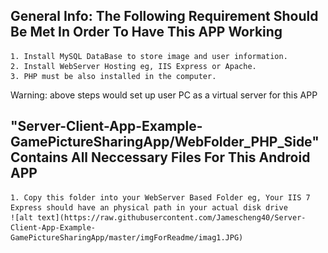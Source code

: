 ## General Info: The Following Requirement Should Be Met In Order To Have This APP Working

    1. Install MySQL DataBase to store image and user information.
    2. Install WebServer Hosting eg, IIS Express or Apache.
    3. PHP must be also installed in the computer.
    
Warning: above steps would set up user PC as a virtual server for this APP

## "Server-Client-App-Example-GamePictureSharingApp/WebFolder_PHP_Side" Contains All Neccessary Files For This Android APP

    1. Copy this folder into your WebServer Based Folder eg, Your IIS 7 Express should have an physical path in your actual disk drive
    ![alt text](https://raw.githubusercontent.com/Jamescheng40/Server-Client-App-Example-GamePictureSharingApp/master/imgForReadme/imag1.JPG)
    



        

    
